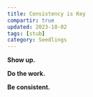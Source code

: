 ```yaml
---
title: Consistency is Key
compartir: true
updated: 2023-10-02
tags: [stub]
category: Seedlings
---
```

**Show up.**

**Do the work.**

**Be consistent.**
